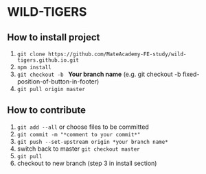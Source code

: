 # WILD-TIGERS

## How to **install** project

1. `git clone https://github.com/MateAcademy-FE-study/wild-tigers.github.io.git`
2. `npm install`
3. `git checkout -b ` **Your branch name** (e.g. git checkout -b fixed-position-of-button-in-footer)
4. `git pull origin master`


## How to contribute

1. `git add --all` or choose files to be committed
2. `git commit -m "*comment to your commit*"`
3. `git push --set-upstream origin *your branch name*`
4. switch back to master `git checkout master`
5. `git pull`
6. checkout to new branch (step 3 in install section)
